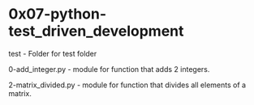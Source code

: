 # 0x07-python-test_driven_development

test  -  Folder for test folder

0-add_integer.py  -  module for function that adds 2 integers.

2-matrix_divided.py  -  module for function that divides all elements of a matrix.